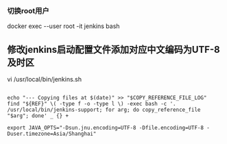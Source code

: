 ### 切换root用户  
docker exec --user root -it jenkins bash




## 修改jenkins启动配置文件添加对应中文编码为UTF-8及时区

vi /usr/local/bin/jenkins.sh 

~~~

echo "--- Copying files at $(date)" >> "$COPY_REFERENCE_FILE_LOG"
find "${REF}" \( -type f -o -type l \) -exec bash -c '. /usr/local/bin/jenkins-support; for arg; do copy_reference_file "$arg"; done' _ {} +

export JAVA_OPTS="-Dsun.jnu.encoding=UTF-8 -Dfile.encoding=UTF-8 -Duser.timezone=Asia/Shanghai"



~~~

